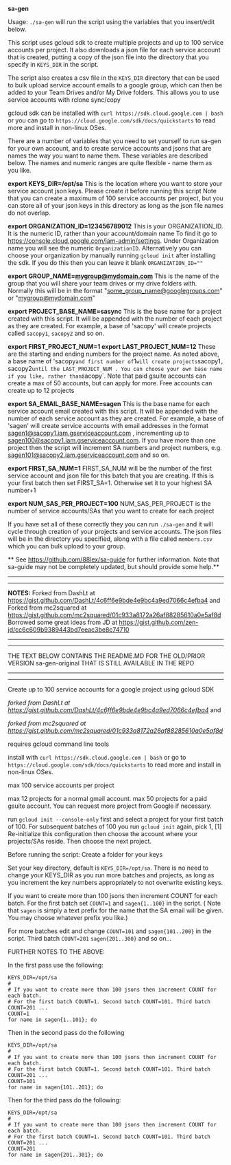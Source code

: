 **sa-gen**

Usage:  `./sa-gen` will run the script using the variables that you insert/edit below.

This script uses gcloud sdk to create multiple projects and up to 100 service accounts per project.
It also downloads a json file for each service account that is created, putting a copy of the json file into the
directory that you specify in `KEYS_DIR` in the script.

The script also creates a csv file in the `KEYS_DIR` directory that can be used to bulk upload service account emails to a google group, 
which can then be added to your Team Drives and/or My Drive folders. This allows you to use service accounts with rclone sync/copy

gcloud sdk can be installed with ```curl https://sdk.cloud.google.com | bash```
or you can go to ```https://cloud.google.com/sdk/docs/quickstarts``` to read more and install in non-linux OSes.

There are a number of variables that you need to set yourself to run sa-gen for your own account, and to create service accounts and jsons 
that are names the way you want to name them. These variables are described below. The names and numeric ranges are quite flexible - 
name them as you like.

**export KEYS_DIR=/opt/sa**
This is the location where you want to store your service account json keys. Please create it before running this script
Note that you can create a maximum of 100 service accounts per project, but you can store all of your json keys in this
directory as long as the json file names do not overlap.

**export ORGANIZATION_ID=123456789012**
This is your ORGANIZATION_ID. It is the numeric ID, rather than your account/domain name
To find it go to https://console.cloud.google.com/iam-admin/settings. Under Organization name you will see the numeric `OrganizationID`. 
Alternatively you can choose your organization by manually running `gcloud init` after installing the sdk. If you do this then you
can leave it blank `ORGANIZATION_ID=""`

**export GROUP_NAME=mygroup@mydomain.com**
This is the name of the group that you will share your team drives or my drive folders with.
Normally this will be in the format "some_group_name@googlegroups.com" or "mygroup@mydomain.com"

**export PROJECT_BASE_NAME=sasync**
This is the base name for a project created with this script. It will be appended with the number of each project
as they are created. For example, a base of 'sacopy' will create projects called `sacopy1`, `sacopy2` and so on.

**export FIRST_PROJECT_NUM=1
export LAST_PROJECT_NUM=12**
These are the starting and ending numbers for the project name. As noted above, a base name of 'sacopy` and first number of `1` will
create projects `sacopy1`, `sacopy2` until the LAST_PROJECT_NUM . You can choose your own base name if you like, rather than `sacopy`.
Note that paid gsuite accounts can create a max of 50 accounts, but can apply for more. Free accounts can create up to 12 projects

**export SA_EMAIL_BASE_NAME=sagen**
This is the base name for each service account email created with this script. It will be appended with the number of each service account
as they are created. For example, a base of 'sagen' will create service accounts with email addresses
in the format sagen1@sacopy1.iam.gserviceaccount.com , incrementing up to sagen100@sacopy1.iam.gserviceaccount.com. If you have more
than one project then the script will increment SA numbers and project numbers, e.g. sagen101@sacopy2.iam.gserviceaccount.com and so on.

**export FIRST_SA_NUM=1**
FIRST_SA_NUM will be the number of the first service account and json file for this batch that you are creating.
If this is your first batch then set FIRST_SA=1. Otherwise set it to your highest SA number+1

**export NUM_SAS_PER_PROJECT=100**
NUM_SAS_PER_PROJECT is the number of service accounts/SAs that you want to create for each project

If you have set all of these correctly they you can run `./sa-gen` and it will cycle through creation of your projects and service accounts. 
The json files will be in the directory you specified, along with a file called `members.csv` which you can bulk upload to your group.

** See https://github.com/88lex/sa-guide for further information. Note that sa-guide may not be completely updated, but should provide some help.**

*****************
*****************

**NOTES:**
Forked from DashLt at https://gist.github.com/DashLt/4c6ff6e9bde4e9bc4a9ed7066c4efba4 and
Forked from mc2squared at https://gist.github.com/mc2squared/01c933a8172a26af88285610a0e5af8d
Borrowed some great ideas from JD at https://gist.github.com/zen-jd/cc6c609b9389443bd7eeac3be8c74710

*************************
*************************

THE TEXT BELOW CONTAINS THE README.MD FOR THE OLD/PRIOR VERSION sa-gen-original THAT IS STILL AVAILABLE IN THE REPO

*************************
*************************

Create up to 100 service accounts for a google project using gcloud SDK

_forked from DashLt at https://gist.github.com/DashLt/4c6ff6e9bde4e9bc4a9ed7066c4efba4_ and

_forked from mc2squared at https://gist.github.com/mc2squared/01c933a8172a26af88285610a0e5af8d_


requires gcloud command line tools

install with ```curl https://sdk.cloud.google.com | bash```
or go to ```https://cloud.google.com/sdk/docs/quickstarts``` to read more and install in non-linux OSes.

max 100 service accounts per project

max 12 projects for a normal gmail account. 
max 50 projects for a paid gsuite account. You can request more project from Google if necessary.

run `gcloud init --console-only` first and select a project for your first batch of 100.
For subsequent batches of 100 you run `gcloud init` again, pick 1, [1] Re-initialize this configuration
then choose the account where your projects/SAs reside. Then choose the next project.

Before running the script: 
Create a folder for your keys

Set your key directory, default is `KEYS_DIR=/opt/sa`. There is no need to change your KEYS_DIR as you 
run more batches and projects, as long as you increment the key numbers appropriately to not overwrite existing keys.

If you want to create more than 100 jsons then increment COUNT for each batch.
For the first batch set `COUNT=1` and `sagen{1..100}` in the script. 
( Note that `sagen` is simply a text prefix for the name that the SA email will be given. You may choose whatever prefix you like.)

For more batches edit and change `COUNT=101` and `sagen{101..200}` in the script. Third batch `COUNT=201` `sagen{201..300}` and so on...

FURTHER NOTES TO THE ABOVE:

In the first pass use the following:

```
KEYS_DIR=/opt/sa
#
# If you want to create more than 100 jsons then increment COUNT for each batch.
# For the first batch COUNT=1. Second batch COUNT=101. Third batch COUNT=201 ...
COUNT=1
for name in sagen{1..101}; do
```

Then in the second pass do the following

```
KEYS_DIR=/opt/sa
#
# If you want to create more than 100 jsons then increment COUNT for each batch.
# For the first batch COUNT=1. Second batch COUNT=101. Third batch COUNT=201 ...
COUNT=101
for name in sagen{101..201}; do
```

Then for the third pass do the following:

```
KEYS_DIR=/opt/sa
#
# If you want to create more than 100 jsons then increment COUNT for each batch.
# For the first batch COUNT=1. Second batch COUNT=101. Third batch COUNT=201 ...
COUNT=201
for name in sagen{201..301}; do
```